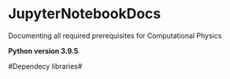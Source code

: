 # JupyterNotebookDocs
Documenting all required prerequisites for Computational Physics

**Python version 3.9.5**

#Dependecy libraries#